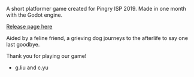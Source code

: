A short platformer game created for Pingry ISP 2019. Made in one month with the Godot engine.

[Release page here](https://ooorz.itch.io/embark)

Aided by a feline friend, a grieving dog journeys to the afterlife to say one last goodbye. 



Thank you for playing our game!

- g.liu and c.yu
